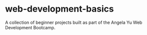 # web-development-basics
A collection of beginner projects built as part of the Angela Yu Web Development Bootcamp.
